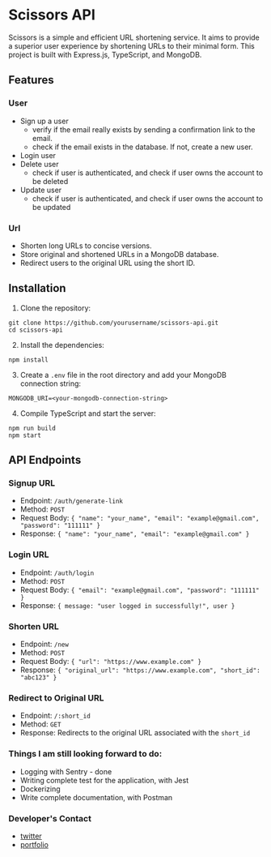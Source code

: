 # Scissors API

Scissors is a simple and efficient URL shortening service. It aims to provide a superior user experience by shortening URLs to their minimal form. This project is built with Express.js, TypeScript, and MongoDB.

## Features

### User
- Sign up a user
    - verify if the email really exists by sending a confirmation link to the email. 
    - check if the email exists in the database. If not, create a new user.
- Login user
- Delete user
    - check if user is authenticated, and check if user owns the account to be deleted
- Update user
    - check if user is authenticated, and check if user owns the account to be updated


### Url    
- Shorten long URLs to concise versions.
- Store original and shortened URLs in a MongoDB database.
- Redirect users to the original URL using the short ID.

## Installation

1.  Clone the repository:

```
git clone https://github.com/yourusername/scissors-api.git
cd scissors-api
```

2. Install the dependencies:

```
npm install
```

3. Create a `.env` file in the root directory and add your MongoDB connection string:

```
MONGODB_URI=<your-mongodb-connection-string>
```

4. Compile TypeScript and start the server:

```
npm run build
npm start
```

## API Endpoints

### Signup URL

- Endpoint: `/auth/generate-link`
- Method: `POST`
- Request Body: `{
    "name": "your_name",
    "email": "example@gmail.com",
    "password": "111111"
}`
- Response: `{ "name": "your_name", "email": "example@gmail.com" }`

### Login URL

- Endpoint: `/auth/login`
- Method: `POST`
- Request Body: `{
    "email": "example@gmail.com",
    "password": "111111"
}`
- Response: `{ message: "user logged in successfully!", user }`

### Shorten URL

- Endpoint: `/new`
- Method: `POST`
- Request Body: `{ "url": "https://www.example.com" }`
- Response: `{ "original_url": "https://www.example.com", "short_id": "abc123" }`

### Redirect to Original URL

- Endpoint: `/:short_id`
- Method: `GET`
- Response: Redirects to the original URL associated with the `short_id`

### Things I am still looking forward to do:
  - Logging with Sentry - done
  - Writing complete test for the application, with Jest
  - Dockerizing
  - Write complete documentation, with Postman

### Developer's Contact

- [twitter](https://twitter.com/allahisrabb?t=kz-S255eO8vb3GCg-PAZ2Q&s=09)
- [portfolio](https://cv1.mujeeburrahman.repl.co)
